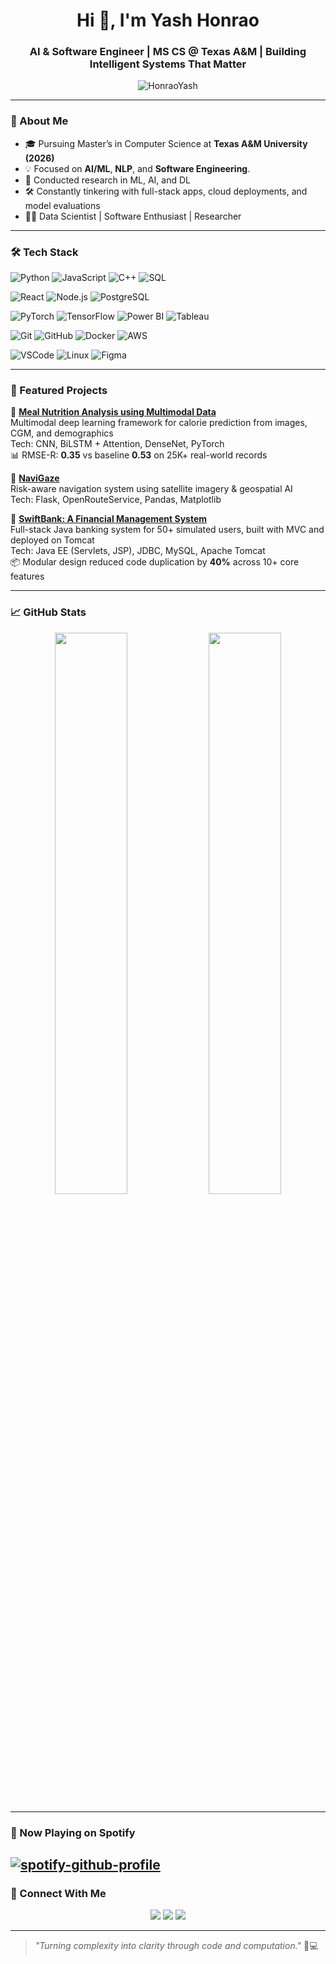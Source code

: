 <h1 align="center">Hi 👋, I'm Yash Honrao</h1>
<h3 align="center">AI & Software Engineer | MS CS @ Texas A&M | Building Intelligent Systems That Matter</h3>

<p align="center">
  <img src="https://komarev.com/ghpvc/?username=HonraoYash&label=Profile%20views&color=0e75b6&style=flat" alt="HonraoYash" />
</p>

---

### 🧠 About Me
- 🎓 Pursuing Master’s in Computer Science at **Texas A&M University (2026)**
- 💡 Focused on **AI/ML**, **NLP**, and **Software Engineering**.
- 🧪 Conducted research in ML, AI, and DL
- 🛠️ Constantly tinkering with full-stack apps, cloud deployments, and model evaluations
- 🧑‍🏫 Data Scientist | Software Enthusiast | Researcher 

---


### 🛠️ Tech Stack

![Python](https://img.shields.io/badge/Python-3670A0?style=for-the-badge&logo=python&logoColor=white)
![JavaScript](https://img.shields.io/badge/JavaScript-F7DF1E?style=for-the-badge&logo=javascript&logoColor=black)
![C++](https://img.shields.io/badge/C++-00599C?style=for-the-badge&logo=cplusplus&logoColor=white)
![SQL](https://img.shields.io/badge/SQL-005C83?style=for-the-badge&logo=sqlite&logoColor=white)

![React](https://img.shields.io/badge/React-20232A?style=for-the-badge&logo=react&logoColor=61DAFB)
![Node.js](https://img.shields.io/badge/Node.js-339933?style=for-the-badge&logo=nodedotjs&logoColor=white)
![PostgreSQL](https://img.shields.io/badge/PostgreSQL-316192?style=for-the-badge&logo=postgresql&logoColor=white)

![PyTorch](https://img.shields.io/badge/PyTorch-EE4C2C?style=for-the-badge&logo=pytorch&logoColor=white)
![TensorFlow](https://img.shields.io/badge/TensorFlow-FF6F00?style=for-the-badge&logo=tensorflow&logoColor=white)
![Power BI](https://img.shields.io/badge/Power%20BI-F2C811?style=for-the-badge&logo=powerbi&logoColor=black)
![Tableau](https://img.shields.io/badge/Tableau-E97627?style=for-the-badge&logo=tableau&logoColor=white)

![Git](https://img.shields.io/badge/Git-F05032?style=for-the-badge&logo=git&logoColor=white)
![GitHub](https://img.shields.io/badge/GitHub-181717?style=for-the-badge&logo=github&logoColor=white)
![Docker](https://img.shields.io/badge/Docker-0db7ed?style=for-the-badge&logo=docker&logoColor=white)
![AWS](https://img.shields.io/badge/AWS-FF9900?style=for-the-badge&logo=amazonaws&logoColor=white)

![VSCode](https://img.shields.io/badge/VSCode-007ACC?style=for-the-badge&logo=visualstudiocode&logoColor=white)
![Linux](https://img.shields.io/badge/Linux-FCC624?style=for-the-badge&logo=linux&logoColor=black)
![Figma](https://img.shields.io/badge/Figma-F24E1E?style=for-the-badge&logo=figma&logoColor=white)

---

### 🚀 Featured Projects

🔗 [**Meal Nutrition Analysis using Multimodal Data**](https://github.com/HonraoYash/Meal-Nutrition-Analysis-using-Multi-modal-data)  
Multimodal deep learning framework for calorie prediction from images, CGM, and demographics  
Tech: CNN, BiLSTM + Attention, DenseNet, PyTorch  
📊 RMSE-R: **0.35** vs baseline **0.53** on 25K+ real-world records

🔗 [**NaviGaze**](https://github.com/HonraoYash/NaviGaze)  
Risk-aware navigation system using satellite imagery & geospatial AI  
Tech: Flask, OpenRouteService, Pandas, Matplotlib  

🔗 [**SwiftBank: A Financial Management System**](https://github.com/HonraoYash/SwiftBank)  
Full-stack Java banking system for 50+ simulated users, built with MVC and deployed on Tomcat  
Tech: Java EE (Servlets, JSP), JDBC, MySQL, Apache Tomcat  
📦 Modular design reduced code duplication by **40%** across 10+ core features

---

### 📈 GitHub Stats

<p align="center">
  <img src="https://github-readme-stats.vercel.app/api?username=HonraoYash&show_icons=true&theme=radical&hide_border=true" width="48%"/>
  <img src="https://github-readme-stats.vercel.app/api/top-langs/?username=HonraoYash&layout=compact&theme=radical&hide_border=true" width="48%"/>
</p>

---

### 🎵 Now Playing on Spotify

[![spotify-github-profile](https://spotify-github-profile.kittinanx.com/api/view?uid=s5rtcme3oab74fdjr2aktlfw0&cover_image=true&theme=compact&show_offline=false&background_color=272525&interchange=false)](https://github.com/kittinan/spotify-github-profile)
---

### 🤝 Connect With Me

<p align="center">
  <a href="https://linkedin.com/in/honraoyash/" target="_blank"><img src="https://img.shields.io/badge/LinkedIn-blue?style=for-the-badge&logo=linkedin"></a>
  <a href="https://buildwithyash.work" target="_blank"><img src="https://img.shields.io/badge/Portfolio-Website-informational?style=for-the-badge&logo=vercel"></a>
  <a href="mailto:yashhonrao2024@gmail.com" target="_blank"><img src="https://img.shields.io/badge/Email-yashhonrao2024%40gmail.com-blue?style=for-the-badge&logo=gmail"></a>
</p>

---

> _"Turning complexity into clarity through code and computation."_ 🧠💻

